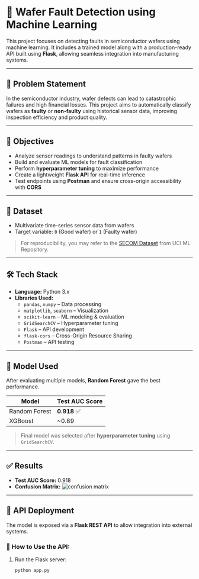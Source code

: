 # 🧪 Wafer Fault Detection using Machine Learning

This project focuses on detecting faults in semiconductor wafers using machine learning. It includes a trained model along with a production-ready API built using **Flask**, allowing seamless integration into manufacturing systems.

---

## 📌 Problem Statement

In the semiconductor industry, wafer defects can lead to catastrophic failures and high financial losses. This project aims to automatically classify wafers as **faulty** or **non-faulty** using historical sensor data, improving inspection efficiency and product quality.

---

## 🎯 Objectives

- Analyze sensor readings to understand patterns in faulty wafers
- Build and evaluate ML models for fault classification
- Perform **hyperparameter tuning** to maximize performance
- Create a lightweight **Flask API** for real-time inference
- Test endpoints using **Postman** and ensure cross-origin accessibility with **CORS**

---

## 📂 Dataset

- Multivariate time-series sensor data from wafers
- Target variable: `0` (Good wafer) or `1` (Faulty wafer)

> For reproducibility, you may refer to the [SECOM Dataset](https://archive.ics.uci.edu/ml/datasets/SECOM) from UCI ML Repository.

---

## 🛠️ Tech Stack

- **Language:** Python 3.x  
- **Libraries Used:**
  - `pandas`, `numpy` – Data processing  
  - `matplotlib`, `seaborn` – Visualization  
  - `scikit-learn` – ML modeling & evaluation  
  - `GridSearchCV` – Hyperparameter tuning  
  - `Flask` – API development  
  - `flask-cors` – Cross-Origin Resource Sharing  
  - `Postman` – API testing

---

## 🧠 Model Used

After evaluating multiple models, **Random Forest** gave the best performance.

| Model         | Test AUC Score |
|---------------|----------------|
| Random Forest | **0.918** ✅     |
| XGBoost       | ~0.89           |

> Final model was selected after **hyperparameter tuning** using `GridSearchCV`.

---

## ✅ Results

- **Test AUC Score:** 0.918  
- **Confusion Matrix:**
  ![confusion matrix](assets/confusion_matrix.png)

---

## 🚀 API Deployment

The model is exposed via a **Flask REST API** to allow integration into external systems.

### 🔧 How to Use the API:

1. Run the Flask server:
   ```bash
   python app.py
